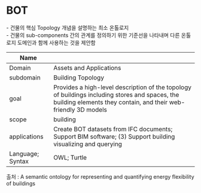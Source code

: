 # BOT

&#45; 건물의 핵심 Topology 개념을 설명하는 최소 온톨로지<br/>
&#45; 건물의 sub-components 간의 관계를 정의하기 위한 기준선을 나타내며 다른 온톨로지 도메인과 함께 사용하는 것을 제안함

| Name         |     |
| ------------ | --- |
| Domain       | Assets and Applications    |
| subdomain    |  Building Topology   |
| goal         | Provides a high-level description of the topology of buildings including stores and spaces, the building elements they contain, and their web-friendly 3D models    |
| scope        | building    |
| applications | Create BOT datasets from IFC documents; Support BIM software; (3) Support building visualizing and querying    |
| Language; Syntax             |  OWL; Turtle   |


출처 :  A semantic ontology for representing and quantifying energy flexibility of buildings